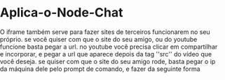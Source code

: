 # Aplica-o-Node-Chat
O iframe também serve para fazer sites de terceiros funcionarem no seu próprio.
se você quiser com que o site do seu amigo, ou do youtube funcione basta pegar a url.
no youtube você precisa clicar em compartilhar e incorporar, e pegar a url que aparece depois da tag ''src'' do vídeo que você deseja.
se quiser com que o site do seu amigo rode, basta pegar o ip da máquina dele pelo prompt de comando, e fazer da seguinte forma
<!DOCTYPE html>
<html lang="en">
<head>
    <meta charset="UTF-8">
    <meta name="viewport" content="width=device-width, initial-scale=1.0">
    <title>Chat - Minha Nova Página</title>
    <style>
        body, html {
            margin: 0;
            padding: 0;
            height: 100%;
            overflow: hidden;
        }

        iframe {
            width: 100%;
            height: 100%;
            border: none;
        }
    </style>
</head>
<body>
    <!-- Adicione o código do vídeo aqui -->
    <iframe src="http://(IP DA PESSOA QUE VC QUER QUE O SITE FIQUE)/" frameborder="0" allowfullscreen></iframe>
</body>
</html>

